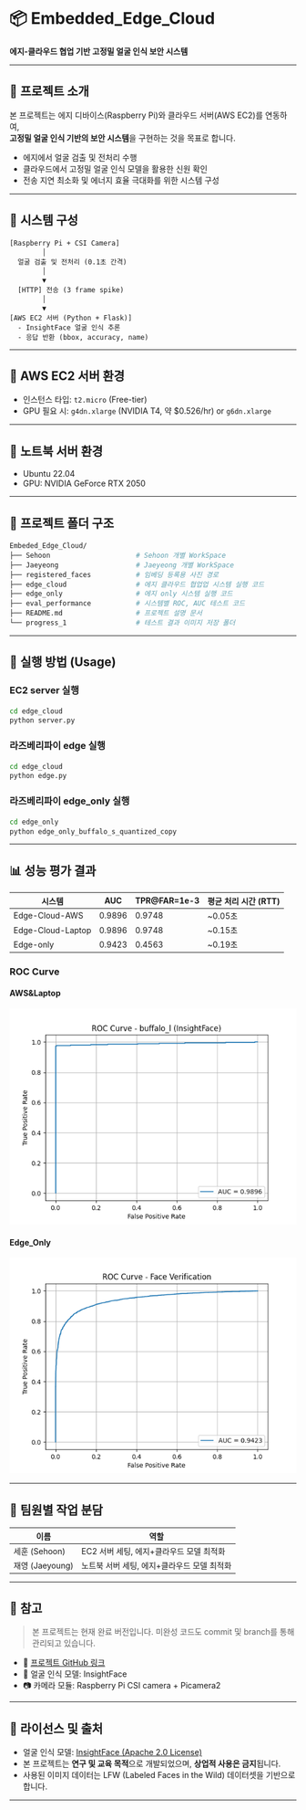 # 📦 Embedded_Edge_Cloud  
**에지-클라우드 협업 기반 고정밀 얼굴 인식 보안 시스템**

---

## 📌 프로젝트 소개

본 프로젝트는 에지 디바이스(Raspberry Pi)와 클라우드 서버(AWS EC2)를 연동하여,  
**고정밀 얼굴 인식 기반의 보안 시스템**을 구현하는 것을 목표로 합니다.  

- 에지에서 얼굴 검출 및 전처리 수행  
- 클라우드에서 고정밀 얼굴 인식 모델을 활용한 신원 확인  
- 전송 지연 최소화 및 에너지 효율 극대화를 위한 시스템 구성  

---

## 🔧 시스템 구성

```
[Raspberry Pi + CSI Camera]
        │
  얼굴 검출 및 전처리 (0.1초 간격)
        │
        ▼
  [HTTP] 전송 (3 frame spike)
        │
        ▼
[AWS EC2 서버 (Python + Flask)]
  - InsightFace 얼굴 인식 추론
  - 응답 반환 (bbox, accuracy, name)
```

---

## 🔗 AWS EC2 서버 환경

- 인스턴스 타입: `t2.micro` (Free-tier)
- GPU 필요 시: `g4dn.xlarge` (NVIDIA T4, 약 $0.526/hr) or `g6dn.xlarge`

---

## 🔗 노트북 서버 환경

- Ubuntu 22.04
- GPU: NVIDIA GeForce RTX 2050

---

## 📁 프로젝트 폴더 구조

```bash
Embeded_Edge_Cloud/
├── Sehoon                     # Sehoon 개별 WorkSpace
├── Jaeyeong                   # Jaeyeong 개별 WorkSpace
├── registered_faces           # 임베딩 등록용 사진 경로
├── edge_cloud                 # 에지 클라우드 협업업 시스템 실행 코드
├── edge_only                  # 에지 only 시스템 실행 코드
├── eval_performance           # 시스템별 ROC, AUC 테스트 코드
├── README.md                  # 프로젝트 설명 문서
└── progress_1                 # 테스트 결과 이미지 저장 폴더
```

---

## 🚀 실행 방법 (Usage)

### EC2 server 실행

```bash
cd edge_cloud
python server.py
```

### 라즈베리파이 edge 실행
```bash
cd edge_cloud
python edge.py
```

### 라즈베리파이 edge_only 실행
```bash
cd edge_only
python edge_only_buffalo_s_quantized_copy
```

---


## 📊 성능 평가 결과

| 시스템       | AUC    | TPR@FAR=1e-3 | 평균 처리 시간 (RTT) |
|--------------|--------|---------------|-----------------------|
| Edge-Cloud-AWS   | 0.9896  | 0.9748         | ~0.05초               |
| Edge-Cloud-Laptop   | 0.9896  | 0.9748         | ~0.15초               |
| Edge-only    | 0.9423  | 0.4563         | ~0.19초               |

### ROC Curve

#### AWS&Laptop
![ROC Curve AWS&Laptop](./progress_1/AWS_n_Laptop/ROC.png)

#### Edge_Only
![ROC Curve Edge_Only](./progress_1/edge_only/ROC.png)


---
## 👥 팀원별 작업 분담

| 이름            | 역할                                  |
| ------------- | ----------------------------------- |
| 세훈 (Sehoon)   | EC2 서버 세팅, 에지+클라우드 모델 최적화 |
| 재영 (Jaeyoung) | 노트북 서버 세팅, 에지+클라우드 모델 최적화 |

---

## 📎 참고

> 본 프로젝트는 현재 완료 버전입니다.
> 미완성 코드도 commit 및 branch를 통해 관리되고 있습니다.

- 📌 [프로젝트 GitHub 링크](https://github.com/sehoon120/Embeded_Edge_Cloud)
- 📄 얼굴 인식 모델: InsightFace
- 📷 카메라 모듈: Raspberry Pi CSI camera + Picamera2

---

## 📄 라이선스 및 출처

- 얼굴 인식 모델: [InsightFace (Apache 2.0 License)](https://github.com/deepinsight/insightface)
- 본 프로젝트는 **연구 및 교육 목적**으로 개발되었으며, **상업적 사용은 금지**됩니다.
- 사용된 이미지 데이터는 LFW (Labeled Faces in the Wild) 데이터셋을 기반으로 합니다.

---